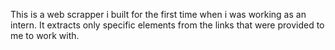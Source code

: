 This is a web scrapper i built for the first time when i was working as an intern. It extracts only specific elements from the links that were provided to me to work with.
